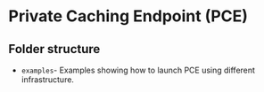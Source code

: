 # Private Caching Endpoint (PCE)

## Folder structure

- `examples`- Examples showing how to launch PCE using different infrastructure.
